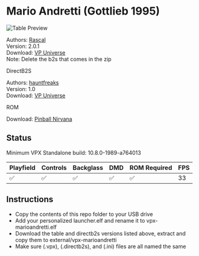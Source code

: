 # Mario Andretti (Gottlieb 1995)

![Table Preview](https://vpuniverse.com/screenshots/monthly_2022_12/MarioAndrettiFS.jpg.3d91403e7bd10a1a3b46f6b861318748.jpg)

Authors: [Rascal](https://vpuniverse.com/profile/8-rascal/)  
Version: 2.0.1  
Download: [VP Universe](https://vpuniverse.com/files/file/12541-mario-andretti-gottlieb-1995-107/)  
Note: Delete the b2s that comes in the zip

DirectB2S

Authors: [hauntfreaks](https://vpuniverse.com/profile/5216-hauntfreaks/)  
Version: 1.0  
Download: [VP Universe](https://vpuniverse.com/files/file/18185-mario-andretti-gottlieb-1995-b2s-with-full-dmd/)

ROM

Download: [Pinball Nirvana](https://pinballnirvana.com/forums/resources/andretti.1526/)

## Status 

Minimum VPX Standalone build: 10.8.0-1989-a764013

| Playfield | Controls | Backglass | DMD | ROM Required | FPS | 
|-----------|----------|-----------|-----|--------------|-----|
| :white_check_mark: | :white_check_mark: | :white_check_mark: | :white_check_mark: | :white_check_mark: | 33 |

## Instructions

- Copy the contents of this repo folder to your USB drive
- Add your personalized launcher.elf and rename it to vpx-marioandretti.elf
- Download the table and directb2s versions listed above, extract and copy them to external/vpx-marioandretti
- Make sure (.vpx), (.directb2s), and (.ini) files are all named the same
